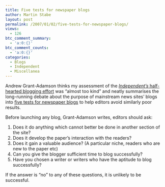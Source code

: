 ```yaml
---
title: Five tests for newspaper blogs
author: Martin Stabe
layout: post
permalink: /2007/01/02/five-tests-for-newspaper-blogs/
views:
  - 126
btc_comment_summary:
  - 'a:0:{}'
btc_comment_counts:
  - 'a:0:{}'
categories:
  - Blogs
  - Independent
  - Miscellanea
---
```

Andrew Grant-Adamson thinks my assessment of the [*Independent&#8217;s* half-hearted blogging effort][1] was &#8220;almost too kind&#8221; and neatly summarises the long-running debate about the purpose of mainstream news sites&#8217; blogs into [five tests for newspaper blogs][2] to help editors avoid similarly poor results.

Before launching any blog, Grant-Adamson writes, editors should ask:

  1. Does it do anything which cannot better be done in another section of the site?
  2. Does it develop the paper’s interaction with the readers?
  3. Does it gain a valuable audience? (A particular niche, readers who are new to the paper etc)
  4. Can you give the blogger sufficient time to blog successfully?
  5. Have you chosen a writer or writers who have the aptitude to blog successfully?

If the answer is &#8220;no&#8221; to any of these questions, it is unlikely to be successful.

 [1]: http://www.martinstabe.com/blog/2006/12/28/the-independents-blogs-must-do-better/
 [2]: http://www.wordblog.co.uk/2007/01/02/five-tests-to-avoid-blog-failure/